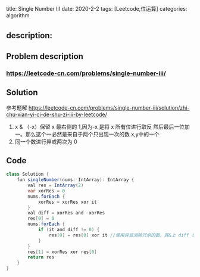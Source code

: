 title:  Single Number III
date: 2020-2-2
tags: [Leetcode,位运算]
categories: algorithm

description: 　
---

## Problem description

  ### https://leetcode-cn.com/problems/single-number-iii/


## Solution

参考题解 https://leetcode-cn.com/problems/single-number-iii/solution/zhi-chu-xian-yi-ci-de-shu-zi-iii-by-leetcode/

1. x & （-x）保留 x 最右侧的 1,因为-x 是将 x 所有位进行取反 然后最后一位加一。那么这个一必然是来自于两个只出现一次的数 x,y中的一个
2. 同一个数进行异或两次为 0

## Code

```java
class Solution {
    fun singleNumber(nums: IntArray): IntArray {
        val res = IntArray(2)
        var xorRes = 0
        nums.forEach {
            xorRes = xorRes xor it
        }
        val diff = xorRes and -xorRes
        res[0] = 0
        nums.forEach {
            if (it and diff != 0) {
                res[0] = res[0] xor it //使用异或消除冗余的数，其&上 diff 也不等于=0
            }
        }
        res[1] = xorRes xor res[0]
        return res
    }
}
```